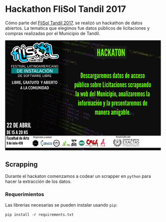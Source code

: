 # Hackathon FliSol Tandil 2017

Cómo parte del [FliSol Tandil 2017](http://flisol.info/FLISOL2017/Argentina/Tandil), se realizó un hackathon de datos abiertos. La tematica que elegimos fue datos públicos de licitaciones y compras realizadas por el Municipio de Tandil.

![Flyer](hackathon-flisoltandil2017-flyer.png)

## Scrapping

Durante el hackaton comenzamos a codear un scrapper en `python` para hacer la extracción de los
datos.

### Requerimientos

Las librerias necesarias se pueden instalar usando `pip`:

    pip install -r requirements.txt

